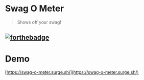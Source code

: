 # Swag O Meter

> Shows off your swag!

[![forthebadge](https://forthebadge.com/images/badges/built-with-swag.svg)](https://forthebadge.com)
----------

# Demo

[https://swag-o-meter.surge.sh/](https://swag-o-meter.surge.sh/)

